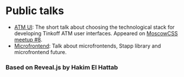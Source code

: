 # Public talks

* [ATM UI](https://dmitry-korolev.github.io/talks/atmui/?showNotes=true): The short talk about choosing the technological stack for developing Tinkoff ATM user interfaces. Appeared on [MoscowCSS meetup #8](https://moscowcss.timepad.ru/event/699186/).
* [Microfrontend](https://dmitry-korolev.github.io/talks/microfrontends/?showNotes=true): Talk about microfrontends, Stapp library and microfrontend future.

### Based on Reveal.js by Hakim El Hattab